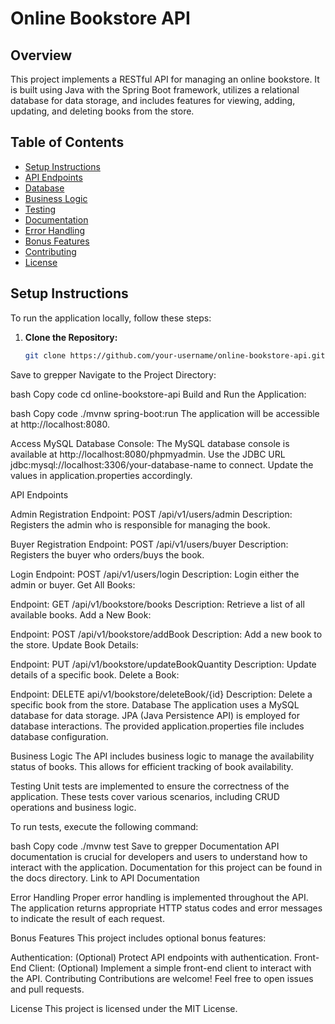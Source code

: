 # Online Bookstore API

## Overview
This project implements a RESTful API for managing an online bookstore. It is built using Java with the Spring Boot framework, utilizes a relational database for data storage, and includes features for viewing, adding, updating, and deleting books from the store.

## Table of Contents
- [Setup Instructions](#setup-instructions)
- [API Endpoints](#api-endpoints)
- [Database](#database)
- [Business Logic](#business-logic)
- [Testing](#testing)
- [Documentation](#documentation)
- [Error Handling](#error-handling)
- [Bonus Features](#bonus-features)
- [Contributing](#contributing)
- [License](#license)

## Setup Instructions
To run the application locally, follow these steps:

1. **Clone the Repository:**
   ```bash
   git clone https://github.com/your-username/online-bookstore-api.git
Save to grepper
Navigate to the Project Directory:

bash
Copy code
cd online-bookstore-api
Build and Run the Application:

bash
Copy code
./mvnw spring-boot:run
The application will be accessible at http://localhost:8080.

Access MySQL Database Console:
The MySQL database console is available at http://localhost:8080/phpmyadmin. Use the JDBC URL jdbc:mysql://localhost:3306/your-database-name to connect. Update the values in application.properties accordingly.

API Endpoints

Admin Registration
Endpoint: POST /api/v1/users/admin
Description: Registers the admin who is responsible for managing the book.

Buyer Registration
Endpoint: POST /api/v1/users/buyer
Description: Registers the buyer who orders/buys the book.

Login
Endpoint: POST /api/v1/users/login
Description: Login either the admin or buyer.
Get All Books:

Endpoint: GET /api/v1/bookstore/books
Description: Retrieve a list of all available books.
Add a New Book:

Endpoint: POST /api/v1/bookstore/addBook
Description: Add a new book to the store.
Update Book Details:

Endpoint: PUT /api/v1/bookstore/updateBookQuantity
Description: Update details of a specific book.
Delete a Book:

Endpoint: DELETE api/v1/bookstore/deleteBook/{id}
Description: Delete a specific book from the store.
Database
The application uses a MySQL database for data storage. JPA (Java Persistence API) is employed for database interactions. The provided application.properties file includes database configuration.

Business Logic
The API includes business logic to manage the availability status of books. This allows for efficient tracking of book availability.

Testing
Unit tests are implemented to ensure the correctness of the application. These tests cover various scenarios, including CRUD operations and business logic.

To run tests, execute the following command:

bash
Copy code
./mvnw test
Save to grepper
Documentation
API documentation is crucial for developers and users to understand how to interact with the application. Documentation for this project can be found in the docs directory. Link to API Documentation

Error Handling
Proper error handling is implemented throughout the API. The application returns appropriate HTTP status codes and error messages to indicate the result of each request.

Bonus Features
This project includes optional bonus features:

Authentication: (Optional) Protect API endpoints with authentication.
Front-End Client: (Optional) Implement a simple front-end client to interact with the API.
Contributing
Contributions are welcome! Feel free to open issues and pull requests.

License
This project is licensed under the MIT License.
